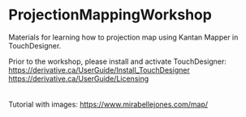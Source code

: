 # ProjectionMappingWorkshop
Materials for learning how to projection map using Kantan Mapper in TouchDesigner.

Prior to the workshop, please install and activate TouchDesigner:</br>
https://derivative.ca/UserGuide/Install_TouchDesigner </br>
https://derivative.ca/UserGuide/Licensing</br>
</br></br>
Tutorial with images: https://www.mirabellejones.com/map/
